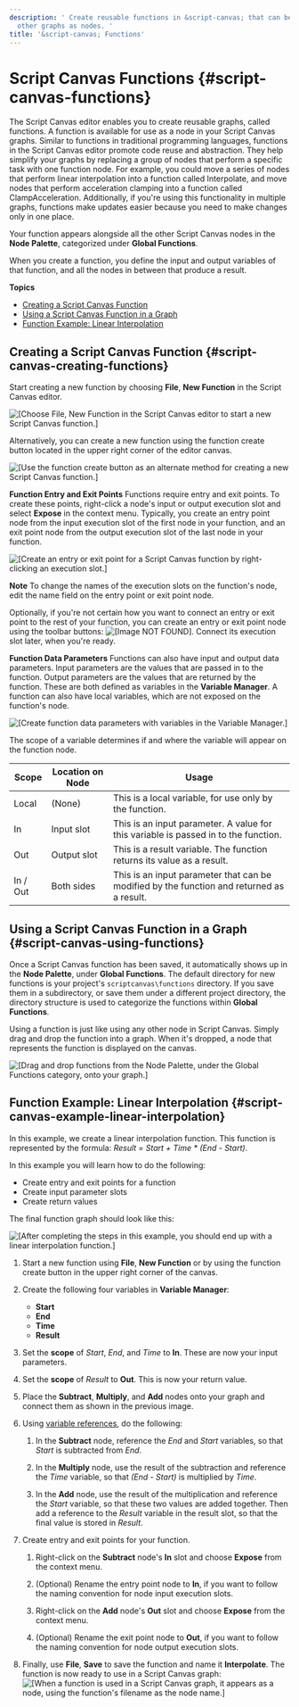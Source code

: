 ```yaml
---
description: ' Create reusable functions in &script-canvas; that can be inserted into
  other graphs as nodes. '
title: '&script-canvas; Functions'
---
```

# Script Canvas Functions {#script-canvas-functions}

The Script Canvas editor enables you to create reusable graphs, called functions\. A function is available for use as a node in your Script Canvas graphs\. Similar to functions in traditional programming languages, functions in the Script Canvas editor promote code reuse and abstraction\. They help simplify your graphs by replacing a group of nodes that perform a specific task with one function node\. For example, you could move a series of nodes that perform linear interpolation into a function called Interpolate, and move nodes that perform acceleration clamping into a function called ClampAcceleration\. Additionally, if you're using this functionality in multiple graphs, functions make updates easier because you need to make changes only in one place\.

Your function appears alongside all the other Script Canvas nodes in the **Node Palette**, categorized under **Global Functions**\.

When you create a function, you define the input and output variables of that function, and all the nodes in between that produce a result\.

**Topics**
+ [Creating a Script Canvas Function](#script-canvas-creating-functions)
+ [Using a Script Canvas Function in a Graph](#script-canvas-using-functions)
+ [Function Example: Linear Interpolation](#script-canvas-example-linear-interpolation)

## Creating a Script Canvas Function {#script-canvas-creating-functions}

Start creating a new function by choosing **File**, **New Function** in the Script Canvas editor\.

![\[Choose File, New Function in the Script Canvas editor to start a new Script Canvas function.\]](/images/userguide/scripting/script-canvas/script-canvas-function-file-new.png)

Alternatively, you can create a new function using the function create button located in the upper right corner of the editor canvas\.

![\[Use the function create button as an alternate method for creating a new Script Canvas function.\]](/images/userguide/scripting/script-canvas/script-canvas-function-quick-create.png)

**Function Entry and Exit Points**
Functions require entry and exit points\. To create these points, right\-click a node's input or output execution slot and select **Expose** in the context menu\. Typically, you create an entry point node from the input execution slot of the first node in your function, and an exit point node from the output execution slot of the last node in your function\.

![\[Create an entry or exit point for a Script Canvas function by right-clicking an execution slot.\]](/images/userguide/scripting/script-canvas/script-canvas-function-expose-input.gif)

**Note**
To change the names of the execution slots on the function's node, edit the name field on the entry point or exit point node\.

Optionally, if you're not certain how you want to connect an entry or exit point to the rest of your function, you can create an entry or exit point node using the toolbar buttons: ![\[Image NOT FOUND\]](/images/userguide/scripting/script-canvas/script-canvas-function-toolbar-buttons.png)\. Connect its execution slot later, when you're ready\.

**Function Data Parameters**
Functions can also have input and output data parameters\. Input parameters are the values that are passed in to the function\. Output parameters are the values that are returned by the function\. These are both defined as variables in the **Variable Manager**\. A function can also have local variables, which are not exposed on the function's node\.

![\[Create function data parameters with variables in the Variable Manager.\]](/images/userguide/scripting/script-canvas/script-canvas-function-create-parameter.gif)

The scope of a variable determines if and where the variable will appear on the function node\.


| Scope | Location on Node | Usage |
| --- | --- | --- |
| Local | \(None\) | This is a local variable, for use only by the function\. |
| In | Input slot | This is an input parameter\. A value for this variable is passed in to the function\. |
| Out | Output slot | This is a result variable\. The function returns its value as a result\. |
| In / Out | Both sides | This is an input parameter that can be modified by the function and returned as a result\. |

## Using a Script Canvas Function in a Graph {#script-canvas-using-functions}

Once a Script Canvas function has been saved, it automatically shows up in the **Node Palette**, under **Global Functions**\. The default directory for new functions is your project's `scriptcanvas\functions` directory\. If you save them in a subdirectory, or save them under a different project directory, the directory structure is used to categorize the functions within **Global Functions**\.

Using a function is just like using any other node in Script Canvas\. Simply drag and drop the function into a graph\. When it's dropped, a node that represents the function is displayed on the canvas\.

![\[Drag and drop functions from the Node Palette, under the Global Functions category, onto your graph.\]](/images/userguide/scripting/script-canvas/script-canvas-function-use-node.gif)

## Function Example: Linear Interpolation {#script-canvas-example-linear-interpolation}

In this example, we create a linear interpolation function\. This function is represented by the formula: *Result = Start \+ Time \* \(End \- Start\)*\.

In this example you will learn how to do the following:
+ Create entry and exit points for a function
+ Create input parameter slots
+ Create return values

The final function graph should look like this:

![\[After completing the steps in this example, you should end up with a linear interpolation function.\]](/images/userguide/scripting/script-canvas/script-canvas-function-linear-interpolation.png)

1. Start a new function using **File**, **New Function** or by using the function create button in the upper right corner of the canvas\.

1. Create the following four variables in **Variable Manager**:
   + **Start**
   + **End**
   + **Time**
   + **Result**

1. Set the **scope** of *Start*, *End*, and *Time* to **In**\. These are now your input parameters\.

1. Set the **scope** of *Result* to **Out**\. This is now your return value\.

1. Place the **Subtract**, **Multiply**, and **Add** nodes onto your graph and connect them as shown in the previous image\.

1. Using [variable references](/docs/userguide/scripting/scriptcanvas/adding-variable-references.md), do the following:

   1. In the **Subtract** node, reference the *End* and *Start* variables, so that *Start* is subtracted from *End*\.

   1. In the **Multiply** node, use the result of the subtraction and reference the *Time* variable, so that *\(End \- Start\)* is multiplied by *Time*\.

   1. In the **Add** node, use the result of the multiplication and reference the *Start* variable, so that these two values are added together\. Then add a reference to the *Result* variable in the result slot, so that the final value is stored in *Result*\.

1. Create entry and exit points for your function\.

   1. Right\-click on the **Subtract** node's **In** slot and choose **Expose** from the context menu\.

   1. \(Optional\) Rename the entry point node to **In**, if you want to follow the naming convention for node input execution slots\.

   1. Right\-click on the **Add** node's **Out** slot and choose **Expose** from the context menu\.

   1. \(Optional\) Rename the exit point node to **Out**, if you want to follow the naming convention for node output execution slots\.

1. Finally, use **File**, **Save** to save the function and name it **Interpolate**\. The function is now ready to use in a Script Canvas graph:
![\[When a function is used in a Script Canvas graph, it appears as a node, using the function's filename as the node name.\]](/images/userguide/scripting/script-canvas/script-canvas-function-linear-interpolation-node.png)